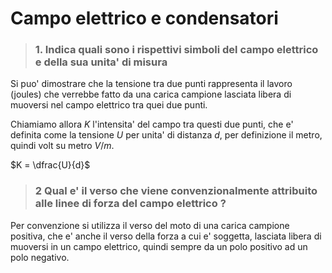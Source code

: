 # Campo elettrico e condensatori  

>### 1. Indica quali sono i rispettivi simboli del campo elettrico e della sua unita' di misura

Si puo' dimostrare che la tensione tra due punti rappresenta il lavoro (joules) che verrebbe fatto da una carica campione lasciata libera di muoversi nel campo elettrico tra quei due punti.    

Chiamiamo allora $K$ l'intensita' del campo tra questi due punti, che e' definita come la tensione $U$ per unita' di distanza $d$, per definizione il metro, quindi volt su metro $V/m$.  

$K = \dfrac{U}{d}$  

>### 2 Qual e' il verso che viene convenzionalmente attribuito alle linee di forza del campo elettrico ?  

Per convenzione si utilizza il verso del moto di una carica campione positiva, che e' anche il verso della forza a cui e' soggetta, lasciata libera di muoversi in un campo elettrico, quindi sempre da un polo positivo ad un polo negativo.  


